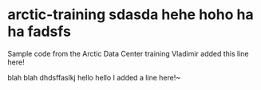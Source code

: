 # arctic-training sdasda hehe hoho ha ha fadsfs
Sample code from the Arctic Data Center training
Vladimir added this line here!
 
 blah blah dhdsffaslkj hello hello
 I added a line here!~
